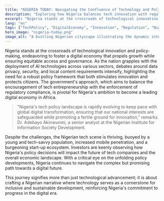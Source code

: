 ```yaml
---
title: "NIGERIA TODAY: Navigating the Confluence of Technology and Policy"
description: "Exploring how Nigeria balances tech innovation with regulatory frameworks."
excerpt: "Nigeria stands at the crossroads of technological innovation and policy-making."
lang: "en"
tags: ["TechPolicy", "DigitalEconomy", "Innovation", "Regulation", "Nigeria"]
hero_image: "nigeria-today.png"
image_alt: "A bustling Nigerian cityscape illustrating the dynamic intersection of tech and policy"
---
```


Nigeria stands at the crossroads of technological innovation and policy-making, endeavoring to foster a digital economy that propels growth while ensuring equitable access and governance. As the nation grapples with the deployment of AI technologies across various sectors, debates around data privacy, security, and local content requirements intensify, highlighting the need for a robust policy framework that both stimulates innovation and protects citizens. The government's approach, which aims to balance the encouragement of tech entrepreneurship with the enforcement of regulatory compliance, is pivotal for Nigeria's ambition to become a leading digital economy in Africa.

> "Nigeria's tech policy landscape is rapidly evolving to keep pace with global digital transformation, ensuring that our national interests are safeguarded while promoting a fertile ground for innovation," remarks Dr. Adebayo Akinwunmi, a senior analyst at the Nigerian Institute for Information Society Development.

Despite the challenges, the Nigerian tech scene is thriving, buoyed by a young and tech-savvy population, increased mobile penetration, and a burgeoning start-up ecosystem. Investors are keenly observing how Nigeria's policy decisions will impact the future of tech companies and the overall economic landscape. With a critical eye on the unfolding policy developments, Nigeria continues to navigate the complex but promising path towards a digital future.

This journey signifies more than just technological advancement; it is about crafting a Nigerian narrative where technology serves as a cornerstone for inclusive and sustainable development, reinforcing Nigeria's commitment to progress in the digital era.